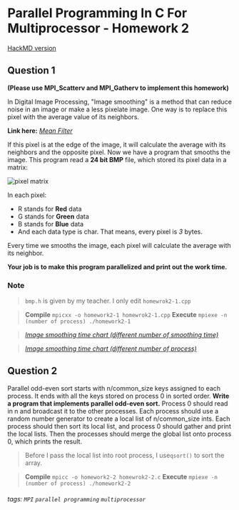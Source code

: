 Parallel Programming In C For Multiprocessor - Homework 2
===

[HackMD version](https://hackmd.io/MwUwxgRiFmC0wwA4AmcAsECc8IEZgB2OPFJAMyQEMQUqBWANhCA=?both)

## Question 1
**(Please use MPI_Scatterv and MPI_Gatherv to implement this homework)**

In Digital Image Processing, "Image smoothing" is a method that can reduce noise in an image or make a less pixelate image. One way is to replace this pixel with the average value of its neighbors.

**Link here:** [_Mean Filter_](https://homepages.inf.ed.ac.uk/rbf/HIPR2/mean.htm)

If this pixel is at the edge of the image, it will calculate the average with its neighbors and the opposite pixel.
Now we have a program that smooths the image. This program read a **24 bit BMP** file, which stored its pixel data in a matrix:

![pixel matrix](https://i.imgur.com/3Kya2rs.png)

In each pixel:
* R stands for **Red** data
* G stands for **Green** data
* B stands for **Blue** data
* And each data type is char. That means, every pixel is _3_ bytes.

Every time we smooths the image, each pixel will calculate the average with its neighbor.

**Your job is to make this program parallelized and print out the work time.**

### Note
> `bmp.h` is given by my teacher. I only edit `homewrok2-1.cpp`

> **Compile**
> ```mpicxx -o homework2-1 homewrok2-1.cpp```
> **Execute**
> ```mpiexe -n (number of process) ./homework2-1```

> [_Image smoothing time chart (different number of smoothing time)_](https://live.amcharts.com/Y0Y2J/)

> [_Image smoothing time chart (different number of process)_](https://live.amcharts.com/ZDcxZ/)

## Question 2
Parallel odd-even sort starts with n/common_size keys assigned to each process. It ends with all the keys stored on process 0 in sorted order.
**Write a program that implements parallel odd-even sort.**
Process 0 should read in n and broadcast it to the other processes. Each process should use a random number generator to create a local list of  n/common_size ints. Each process should then sort its local list, and process 0 should gather and print the local lists. Then the processes should merge the global list onto process 0, which prints the result.


> Before I pass the local list into root process, I use`qsort()` to sort the array.

> **Compile**
> ```mpicc -o homework2-2 homewrok2-2.c```
> **Execute**
> ```mpiexe -n (number of process) ./homework2-2```

###### tags: `MPI` `parallel programming` `multiprocessor`

